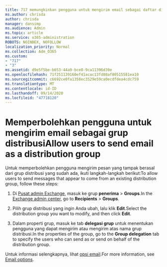 ```yaml
---
title: 717 memungkinkan pengguna untuk mengirim email sebagai daftar distribusi
ms.author: chrisda
author: chrisda
manager: dansimp
ms.audience: Admin
ms.topic: article
ms.service: o365-administration
ROBOTS: NOINDEX, NOFOLLOW
localization_priority: Normal
ms.collection: Adm_O365
ms.custom:
- "717"
- "3"
ms.assetid: d9e5f5be-b653-44a9-bce8-9ca11396d39e
ms.openlocfilehash: 71f251139160ef41acac13fd08af80515581ea10
ms.sourcegitcommit: c6692ce0fa1358ec3529e59ca0ecdfdea4cdc759
ms.translationtype: MT
ms.contentlocale: id-ID
ms.lasthandoff: 09/14/2020
ms.locfileid: "47718120"
---
```

# <a name="allow-users-to-send-email-as-a-distribution-group"></a><span data-ttu-id="6ef20-102">Memperbolehkan pengguna untuk mengirim email sebagai grup distribusi</span><span class="sxs-lookup"><span data-stu-id="6ef20-102">Allow users to send email as a distribution group</span></span>

<span data-ttu-id="6ef20-103">Untuk memperbolehkan pengguna mengirim pesan yang tampak berasal dari grup distribusi yang sudah ada, ikuti langkah-langkah berikut:</span><span class="sxs-lookup"><span data-stu-id="6ef20-103">To allow users to send messages that appear to come from an existing distribution group, follow these steps:</span></span>

1. <span data-ttu-id="6ef20-104">Di [Pusat admin Exchange](https://outlook.office365.com/ecp/), masuk ke grup **penerima** \> **Groups**.</span><span class="sxs-lookup"><span data-stu-id="6ef20-104">In the [Exchange admin center](https://outlook.office365.com/ecp/), go to **Recipients** \> **Groups**.</span></span>

2. <span data-ttu-id="6ef20-105">Pilih grup distribusi yang ingin Anda ubah, lalu klik **Edit**.</span><span class="sxs-lookup"><span data-stu-id="6ef20-105">Select the distribution group you want to modify, and then click **Edit**.</span></span>

3. <span data-ttu-id="6ef20-106">Dalam properti grup, masuk ke tab **delegasi grup** untuk menentukan pengguna yang dapat mengirim atau mengirim atas nama grup distribusi.</span><span class="sxs-lookup"><span data-stu-id="6ef20-106">In the properties of the group, go to the **Group delegation** tab to specify the users who can send as or send on behalf of the distribution group.</span></span>

<span data-ttu-id="6ef20-107">Untuk informasi selengkapnya, lihat [opsi email](https://technet.microsoft.com/library/bb124513.aspx#groupdelegation).</span><span class="sxs-lookup"><span data-stu-id="6ef20-107">For more information, see [Email options](https://technet.microsoft.com/library/bb124513.aspx#groupdelegation).</span></span>
